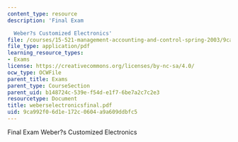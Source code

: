 ```yaml
---
content_type: resource
description: 'Final Exam

  Weber?s Customized Electronics'
file: /courses/15-521-management-accounting-and-control-spring-2003/9ca992f06d1e172c0604a9a609ddbfc5_weberselectronicsfinal.pdf
file_type: application/pdf
learning_resource_types:
- Exams
license: https://creativecommons.org/licenses/by-nc-sa/4.0/
ocw_type: OCWFile
parent_title: Exams
parent_type: CourseSection
parent_uid: b148724c-539e-f54d-e1f7-6be7a2c7c2e3
resourcetype: Document
title: weberselectronicsfinal.pdf
uid: 9ca992f0-6d1e-172c-0604-a9a609ddbfc5
---
```

Final Exam
Weber?s Customized Electronics